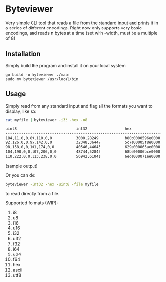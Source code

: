# Byteviewer

Very simple CLI tool that reads a file from the standard input and prints it in a series of different encodings. Right now only supports very basic encodings, and reads n bytes at a time (set with -width, must be a multiple of 8)

## Installation

Simply build the program and install it on your local system

```
go build -o byteviewer ./main
sudo mv byteviewer /usr/local/bin
```

## Usage

Simply read from any standard input and flag all the formats you want to display, like so:

```bash
cat myfile | byteviewer -i32 -hex -u8

uint8                           int32                 hex
-----------------------------------------------------------------------
184,11,0,0,89,110,0,0           3000,28249            b80b0000596e0000
92,126,0,0,95,142,0,0           32348,36447           5c7e00005f8e0000
98,158,0,0,101,174,0,0          40546,44645           629e000065ae0000
104,190,0,0,107,206,0,0         48744,52843           68be00006bce0000
110,222,0,0,113,238,0,0         56942,61041           6ede000071ee0000
```

(sample output)

Or you can do:

```bash
byteviewer -int32 -hex -uint8 -file myfile
```

to read directly from a file.

Supported formats (WIP):

1. i8
2. u8
3. i16
4. u16
5. i32
6. u32
7. f32
8. i64
9. u64
10. f64
11. hex
12. ascii
13. utf8
